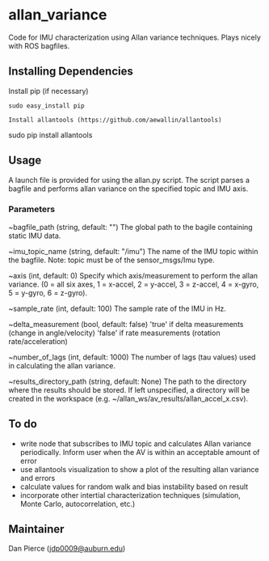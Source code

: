 # allan_variance #
Code for IMU characterization using Allan variance techniques. Plays nicely with ROS bagfiles.

## Installing Dependencies ##

Install pip (if necessary)
```
sudo easy_install pip

Install allantools (https://github.com/aewallin/allantools)
```
sudo pip install allantools

## Usage ##

A launch file is provided for using the allan.py script. The script parses a bagfile and performs allan variance on the specified topic and IMU axis. 

### Parameters ###

~bagfile_path (string, default: "")
	The global path to the bagile containing static IMU data.

~imu_topic_name (string, default: "/imu")
	The name of the IMU topic within the bagfile. Note: topic must be of the sensor_msgs/Imu type.

~axis (int, default: 0)
	Specify which axis/measurement to perform the allan variance. (0 = all six axes, 1 = x-accel, 2 = y-accel, 3 = z-accel, 4 = x-gyro, 5 = y-gyro, 6 = z-gyro).

~sample_rate (int, default: 100)
	The sample rate of the IMU in Hz.

~delta_measurement (bool, default: false)
    'true' if delta measurements (change in angle/velocity)
    'false' if rate measurements (rotation rate/acceleration)

~number_of_lags (int, default: 1000)
	The number of lags (tau values) used in calculating the allan variance.

~results_directory_path (string, default: None)
    The path to the directory where the results should be stored. If left unspecified, a directory will be created in the workspace (e.g. ~/allan_ws/av_results/allan_accel_x.csv).

## To do ##

- write node that subscribes to IMU topic and calculates Allan variance periodically. Inform user when the AV is within an acceptable amount of error
- use allantools visualization to show a plot of the resulting allan variance and errors
- calculate values for random walk and bias instability based on result
- incorporate other intertial characterization techniques (simulation, Monte Carlo, autocorrelation, etc.)

## Maintainer ##
Dan Pierce (jdp0009@auburn.edu)
